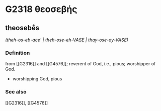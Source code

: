 # G2318 θεοσεβής

## theosebḗs

_(theh-os-eb-ace' | theh-ose-eh-VASE | thay-ose-ay-VASE)_

### Definition

from [[G2316]] and [[G4576]]; reverent of God, i.e., pious; worshipper of God.

- worshipping God, pious

### See also

[[G2316]], [[G4576]]


